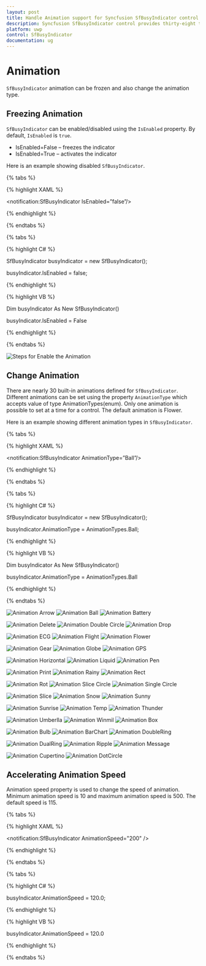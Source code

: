```yaml
---
layout: post
title: Handle Animation support for Syncfusion SfBusyIndicator control in UWP
description: Syncfusion SfBusyIndicator control provides thirty-eight types of Animation support in UWP platform.
platform: uwp
control: SfBusyIndicator
documentation: ug
---
```


# Animation

`SfBusyIndicator` animation can be frozen and also change the animation type.

##  Freezing Animation

`SfBusyIndicator` can be enabled/disabled using the `IsEnabled` property. By default, `IsEnabled` is `true`.

* IsEnabled=False –  freezes the indicator 
* IsEnabled=True –  activates the indicator

Here is an example showing disabled `SfBusyIndicator`.

{% tabs %}

{% highlight XAML %}

<Grid Background=”CornFlowerBlue”/>

<notification:SfBusyIndicator IsEnabled=”false”/>

</Grid>

{% endhighlight %}

{% endtabs %}

{% tabs %}

{% highlight C# %}

SfBusyIndicator busyIndicator = new SfBusyIndicator();

busyIndicator.IsEnabled = false;

{% endhighlight %}

{% highlight VB %}

Dim busyIndicator As New SfBusyIndicator()

busyIndicator.IsEnabled = False

{% endhighlight %}

{% endtabs %}

![Steps for Enable the Animation](SfBusyIndicator1/Enable.png)

## Change Animation

There are nearly 30 built-in animations defined for `SfBusyIndicator`. Different animations can be set using the property `AnimationType` which accepts value of type AnimationTypes(enum). Only one animation is possible to set at a time for a control. The default animation is Flower.

Here is an example showing different animation types in `SfBusyIndicator`.

{% tabs %}

{% highlight XAML %}

<Grid Background=”CornFlowerBlue”/>

<notification:SfBusyIndicator AnimationType=”Ball”/>

</Grid>

{% endhighlight %}

{% endtabs %}

{% tabs %}

{% highlight C# %}

SfBusyIndicator busyIndicator = new SfBusyIndicator();

busyIndicator.AnimationType = AnimationTypes.Ball;

{% endhighlight %}

{% highlight VB %}

Dim busyIndicator As New SfBusyIndicator()

busyIndicator.AnimationType = AnimationTypes.Ball

{% endhighlight %}

{% endtabs %}

![Animation Arrow](SfBusyIndicator1/Arrow.png)		![Animation Ball](SfBusyIndicator1/Ball.png)	![Animation Battery](SfBusyIndicator1/Battery.png)

![Animation Delete](SfBusyIndicator1/Delete.png)	![Animation Double Circle](SfBusyIndicator1/DoubleCircle.png)	![Animation Drop](SfBusyIndicator1/Drop.png)

![Animation ECG](SfBusyIndicator1/Ecg.png)	![Animation Flight](SfBusyIndicator1/Flight.png)	![Animation Flower](SfBusyIndicator1/Flower.png)

![Animation Gear](SfBusyIndicator1/Gear.png)	![Animation Globe](SfBusyIndicator1/Globe.png)	![Animation GPS](SfBusyIndicator1/Gps.png)

![Animation Horizontal](SfBusyIndicator1/Horizontal.png)	![Animation Liquid](SfBusyIndicator1/liquid.png)	![Animation Pen](SfBusyIndicator1/pen.png)

![Animation Print](SfBusyIndicator1/print.png)	![Animation Rainy](SfBusyIndicator1/rainy.png)	![Animation Rect](SfBusyIndicator1/Rect.png)

![Animation Rot](SfBusyIndicator1/Rot.png)	![Animation Slice Circle](SfBusyIndicator1/SilceCircle.png)	![Animation Single Circle](SfBusyIndicator1/SingleCircle.png)

![Animation Slice](SfBusyIndicator1/Slice.png)	![Animation Snow](SfBusyIndicator1/Snow.png)	![Animation Sunny](SfBusyIndicator1/Sunny.png)

![Animation Sunrise](SfBusyIndicator1/Sunrise.png)	![Animation Temp](SfBusyIndicator1/Temp.png)	![Animation Thunder](SfBusyIndicator1/Thunder.png)

![Animation Umberlla](SfBusyIndicator1/Umberlla.png)	![Animation Winmil](SfBusyIndicator1/Winmil.png)	![Animation Box](SfBusyIndicator1/Box.png)

![Animation Bulb](SfBusyIndicator1/Bulb.png) ![Animation BarChart](SfBusyIndicator1/BarChart.png)  ![Animation DoubleRing](SfBusyIndicator1/DoubleRing.png)

![Animation DualRing](SfBusyIndicator1/DualRing.png) ![Animation Ripple](SfBusyIndicator1/Ripple.png) ![Animation Message](SfBusyIndicator1/Message.png)

![Animation Cupertino](SfBusyIndicator1/Cupertino.png) ![Animation DotCircle](SfBusyIndicator1/DotCircle.png) 


## Accelerating Animation Speed

Animation speed property is used to change the speed of animation. Minimum animation speed is 10 and maximum animation speed is 500. The default speed is 115. 

{% tabs %}

{% highlight XAML %}

<notification:SfBusyIndicator AnimationSpeed="200" />

{% endhighlight %}

{% endtabs %}

{% tabs %}

{% highlight C# %}

busyIndicator.AnimationSpeed = 120.0;

{% endhighlight %}

{% highlight VB %}

busyIndicator.AnimationSpeed = 120.0

{% endhighlight %}

{% endtabs %}
